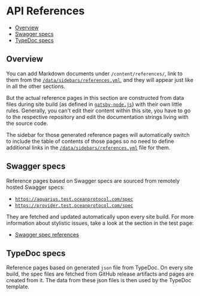 # API References

- [Overview](#overview)
- [Swagger specs](#swagger-specs)
- [TypeDoc specs](#typedoc-specs)

## Overview

You can add Markdown documents under `/content/references/`, link to them from the [`/data/sidebars/references.yml`](../data/sidebars/references.yml), and they will appear just like in all the other sections.

But the actual reference pages in this section are constructed from data files during site build (as defined in [`gatsby-node.js`](../gatsby-node.js)) with their own little rules. Generally, you can't edit their content within this site, you have to go to the respective repository and edit the documentation strings living with the source code.

The sidebar for those generated reference pages will automatically switch to include the table of contents of those pages so no need to define additional links in the [`/data/sidebars/references.yml`](../data/sidebars/references.yml) file for them.

## Swagger specs

Reference pages based on Swagger specs are sourced from remotely hosted Swagger specs:

- [`https://aquarius.test.oceanprotocol.com/spec`](https://aquarius.test.oceanprotocol.com/spec)
- [`https://provider.test.oceanprotocol.com/spec`](https://provider.test.oceanprotocol.com/spec)

They are fetched and updated automatically upon every site build. For more information about stylistic issues, take a look at the section in the test page:

- [Swagger spec references](https://docs.oceanprotocol.com/test#swagger-spec-references)

## TypeDoc specs

Reference pages based on generated `json` file from TypeDoc. On every site build, the spec files are fetched from GitHub release artifacts and pages are created from it. The data from these json files is then used by the TypeDoc template.
